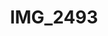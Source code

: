 ---
title: IMG_2493
layout: image
categories: [valokuvat]
box-image: valokuvat/IMG_2493-kuutio.jpg
image: valokuvat/IMG_2493.jpg
hide_title_on_box: true
---